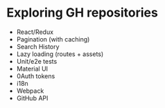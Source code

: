 # Exploring GH repositories 

+ React/Redux
+ Pagination (with caching)
+ Search History
+ Lazy loading (routes + assets)
+ Unit/e2e tests
+ Material UI
+ 0Auth tokens
+ i18n
+ Webpack
+ GitHub API

